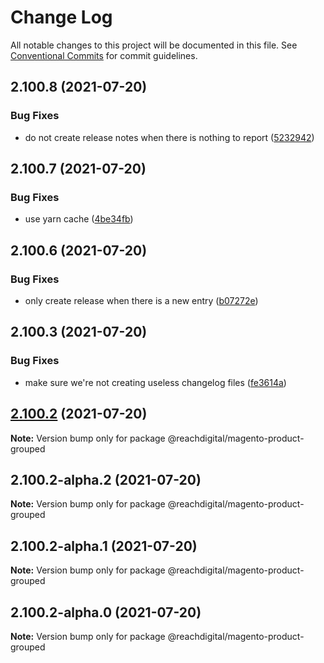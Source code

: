 # Change Log

All notable changes to this project will be documented in this file.
See [Conventional Commits](https://conventionalcommits.org) for commit guidelines.

## 2.100.8 (2021-07-20)


### Bug Fixes

* do not create release notes when there is nothing to report ([5232942](https://github.com/ho-nl/m2-pwa/commit/523294290408f822f40f1f3fec19bbcf825f6526))





## 2.100.7 (2021-07-20)


### Bug Fixes

* use yarn cache ([4be34fb](https://github.com/ho-nl/m2-pwa/commit/4be34fbb56cf528ba346de0cbe2c32d102b9960b))





## 2.100.6 (2021-07-20)


### Bug Fixes

* only create release when there is a new entry ([b07272e](https://github.com/ho-nl/m2-pwa/commit/b07272e4e74ee0bec3677e35ce3ee7e02231971a))





## 2.100.3 (2021-07-20)


### Bug Fixes

* make sure we're not creating useless changelog files ([fe3614a](https://github.com/ho-nl/m2-pwa/commit/fe3614a8480c7f1c68d673da2bb84805112a6643))





## [2.100.2](https://github.com/ho-nl/m2-pwa/compare/@reachdigital/magento-product-grouped@2.100.2-alpha.2...@reachdigital/magento-product-grouped@2.100.2) (2021-07-20)

**Note:** Version bump only for package @reachdigital/magento-product-grouped





## 2.100.2-alpha.2 (2021-07-20)

**Note:** Version bump only for package @reachdigital/magento-product-grouped





## 2.100.2-alpha.1 (2021-07-20)

**Note:** Version bump only for package @reachdigital/magento-product-grouped





## 2.100.2-alpha.0 (2021-07-20)

**Note:** Version bump only for package @reachdigital/magento-product-grouped

